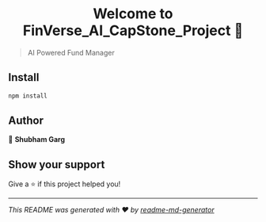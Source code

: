 <h1 align="center">Welcome to FinVerse_AI_CapStone_Project 👋</h1>
<p>
</p>

> AI Powered Fund Manager

## Install

```sh
npm install
```

## Author

👤 **Shubham Garg**


## Show your support

Give a ⭐️ if this project helped you!

***
_This README was generated with ❤️ by [readme-md-generator](https://github.com/kefranabg/readme-md-generator)_